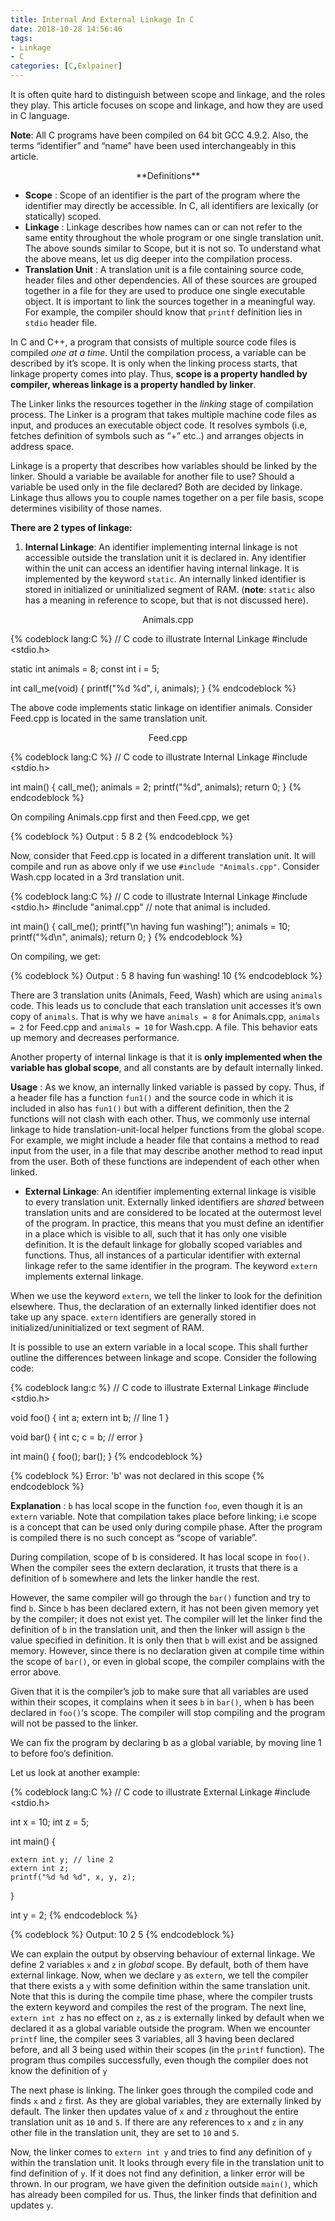 ```yaml
---
title: Internal And External Linkage In C
date: 2018-10-28 14:56:46
tags:
- Linkage
- C
categories: [C,Exlpainer]
---
```

It is often quite hard to distinguish between scope and linkage, and the roles they play. This article focuses on scope and linkage, and how they are used in C language.

<!-- more -->
**Note**: All C programs have been compiled on 64 bit GCC 4.9.2. Also, the terms “identifier” and “name” have been used interchangeably in this article.

<center> **Definitions** </center>

* **Scope** : Scope of an identifier is the part of the program where the identifier may directly be accessible. In C, all identifiers are lexically (or statically) scoped.
* **Linkage** : Linkage describes how names can or can not refer to the same entity throughout the whole program or one single translation unit.
The above sounds similar to Scope, but it is not so. To understand what the above means, let us dig deeper into the compilation process.
* **Translation Unit** : A translation unit is a file containing source code, header files and other dependencies. All of these sources are grouped together in a file for they are used to produce one single executable object. It is important to link the sources together in a meaningful way. For example, the compiler should know that `printf` definition lies in `stdio` header file.

In C and C++, a program that consists of multiple source code files is compiled *one at a time*. Until the compilation process, a variable can be described by it’s scope. It is only when the linking process starts, that linkage property comes into play. Thus, **scope is a property handled by compiler, whereas linkage is a property handled by linker**.

The Linker links the resources together in the *linking* stage of compilation process. The Linker is a program that takes multiple machine code files as input, and produces an executable object code. It resolves symbols (i.e, fetches definition of symbols such as “+” etc..) and arranges objects in address space.

Linkage is a property that describes how variables should be linked by the linker. Should a variable be available for another file to use? Should a variable be used only in the file declared? Both are decided by linkage.
Linkage thus allows you to couple names together on a per file basis, scope determines visibility of those names.

**There are 2 types of linkage:**

1. **Internal Linkage**: An identifier implementing internal linkage is not accessible outside the translation unit it is declared in. Any identifier within the unit can access an identifier having internal linkage. It is implemented by the keyword `static`. An internally linked identifier is stored in initialized or uninitialized segment of RAM. (**note**: `static` also has a meaning in reference to scope, but that is not discussed here).

<center>Animals.cpp</center>

{% codeblock lang:C %}
// C code to illustrate Internal Linkage 
#include <stdio.h> 

static int animals = 8; 
const int i = 5; 

int call_me(void) 
{ 
	printf("%d %d", i, animals); 
} 
{% endcodeblock %}

The above code implements static linkage on identifier animals. Consider Feed.cpp is located in the same translation unit.

<center>Feed.cpp</center>

{% codeblock lang:C %}
// C code to illustrate Internal Linkage 
#include <stdio.h> 

int main() 
{ 
	call_me(); 
	animals = 2; 
	printf("%d", animals); 
	return 0; 
} 
{% endcodeblock %}

On compiling Animals.cpp first and then Feed.cpp, we get

{% codeblock %}
Output : 5 8 2
{% endcodeblock %}

Now, consider that Feed.cpp is located in a different translation unit. It will compile and run as above only if we use `#include "Animals.cpp"`.
Consider Wash.cpp located in a 3rd translation unit.

{% codeblock lang:C %}
// C code to illustrate Internal Linkage 
#include <stdio.h> 
#include "animal.cpp" // note that animal is included. 

int main() 
{ 
	call_me(); 
	printf("\n having fun washing!"); 
	animals = 10; 
	printf("%d\n", animals); 
	return 0; 
} 
{% endcodeblock %}

On compiling, we get:

{% codeblock %}
Output : 5 8
having fun washing!
10
{% endcodeblock %}

There are 3 translation units (Animals, Feed, Wash) which are using `animals` code.
This leads us to conclude that each translation unit accesses it’s own copy of `animals`. That is why we have `animals = 8` for Animals.cpp, `animals = 2` for Feed.cpp and `animals = 10` for Wash.cpp. A file. This behavior eats up memory and decreases performance.

Another property of internal linkage is that it is **only implemented when the variable has global scope**, and all constants are by default internally linked.

**Usage** : As we know, an internally linked variable is passed by copy. Thus, if a header file has a function `fun1()` and the source code in which it is included in also has `fun1()` but with a different definition, then the 2 functions will not clash with each other. Thus, we commonly use internal linkage to hide translation-unit-local helper functions from the global scope. For example, we might include a header file that contains a method to read input from the user, in a file that may describe another method to read input from the user. Both of these functions are independent of each other when linked.

+ **External Linkage**: An identifier implementing external linkage is visible to every translation unit. Externally linked identifiers are *shared* between translation units and are considered to be located at the outermost level of the program. In practice, this means that you must define an identifier in a place which is visible to all, such that it has only one visible definition. It is the default linkage for globally scoped variables and functions. Thus, all instances of a particular identifier with external linkage refer to the same identifier in the program. The keyword `extern` implements external linkage.

When we use the keyword `extern`, we tell the linker to look for the definition elsewhere. Thus, the declaration of an externally linked identifier does not take up any space. `extern` identifiers are generally stored in initialized/uninitialized or text segment of RAM.

It is possible to use an extern variable in a local scope. This shall further outline the differences between linkage and scope. Consider the following code:

{% codeblock lang:c %}
// C code to illustrate External Linkage 
#include <stdio.h> 

void foo() 
{ 
	int a; 
	extern int b; // line 1 
} 

void bar() 
{ 
	int c; 
	c = b; // error 
} 

int main() 
{ 
	foo(); 
	bar(); 
} 
{% endcodeblock %}

{% codeblock %}
Error: 'b' was not declared in this scope
{% endcodeblock %}

**Explanation** : `b` has local scope in the function `foo`, even though it is an `extern` variable. Note that compilation takes place before linking; i.e scope is a concept that can be used only during compile phase. After the program is compiled there is no such concept as “scope of variable”.

During compilation, scope of b is considered. It has local scope in `foo()`. When the compiler sees the extern declaration, it trusts that there is a definition of `b` somewhere and lets the linker handle the rest.

However, the same compiler will go through the `bar()` function and try to find `b`. Since `b` has been declared extern, it has not been given memory yet by the compiler; it does not exist yet. The compiler will let the linker find the definition of `b` in the translation unit, and then the linker will assign `b` the value specified in definition. It is only then that `b` will exist and be assigned memory. However, since there is no declaration given at compile time within the scope of `bar()`, or even in global scope, the compiler complains with the error above.

Given that it is the compiler’s job to make sure that all variables are used within their scopes, it complains when it sees `b` in `bar()`, when `b` has been declared in `foo()`‘s scope. The compiler will stop compiling and the program will not be passed to the linker.

We can fix the program by declaring b as a global variable, by moving line 1 to before foo‘s definition.

Let us look at another example:

{% codeblock lang:C %}
// C code to illustrate External Linkage 
#include <stdio.h> 

int x = 10; 
int z = 5; 

int main() 
{ 

	extern int y; // line 2 
	extern int z; 
	printf("%d %d %d", x, y, z); 
} 

int y = 2; 
{% endcodeblock %}

{% codeblock %}
Output: 10 2 5
{% endcodeblock %}

We can explain the output by observing behaviour of external linkage. We define 2 variables `x` and `z` in *global* scope. By default, both of them have external linkage. Now, when we declare `y` as `extern`, we tell the compiler that there exists a `y` with some definition within the same translation unit. Note that this is during the compile time phase, where the compiler trusts the extern keyword and compiles the rest of the program. The next line, `extern int z` has no effect on `z`, as `z` is externally linked by default when we declared it as a global variable outside the program. When we encounter `printf` line, the compiler sees 3 variables, all 3 having been declared before, and all 3 being used within their scopes (in the `printf` function). The program thus compiles successfully, even though the compiler does not know the definition of `y`

The next phase is linking. The linker goes through the compiled code and finds `x` and `z` first. As they are global variables, they are externally linked by default. The linker then updates value of `x` and `z` throughout the entire translation unit as `10` and `5`. If there are any references to `x` and `z` in any other file in the translation unit, they are set to `10` and `5`.

Now, the linker comes to `extern int y` and tries to find any definition of `y` within the translation unit. It looks through every file in the translation unit to find definition of `y`. If it does not find any definition, a linker error will be thrown. In our program, we have given the definition outside `main()`, which has already been compiled for us. Thus, the linker finds that definition and updates `y`.